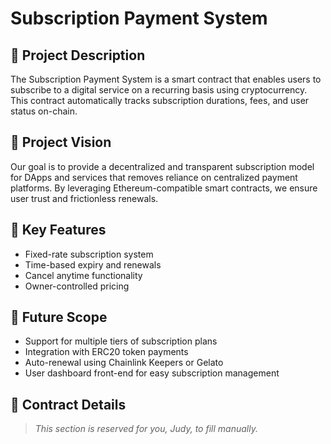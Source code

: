 # Subscription Payment System

## 📝 Project Description

The Subscription Payment System is a smart contract that enables users to subscribe to a digital service on a recurring basis using cryptocurrency. This contract automatically tracks subscription durations, fees, and user status on-chain.

## 🌟 Project Vision

Our goal is to provide a decentralized and transparent subscription model for DApps and services that removes reliance on centralized payment platforms. By leveraging Ethereum-compatible smart contracts, we ensure user trust and frictionless renewals.

## 🔑 Key Features

- Fixed-rate subscription system
- Time-based expiry and renewals
- Cancel anytime functionality
- Owner-controlled pricing

## 🚀 Future Scope

- Support for multiple tiers of subscription plans
- Integration with ERC20 token payments
- Auto-renewal using Chainlink Keepers or Gelato
- User dashboard front-end for easy subscription management

## 🧾 Contract Details

> _This section is reserved for you, Judy, to fill manually._
